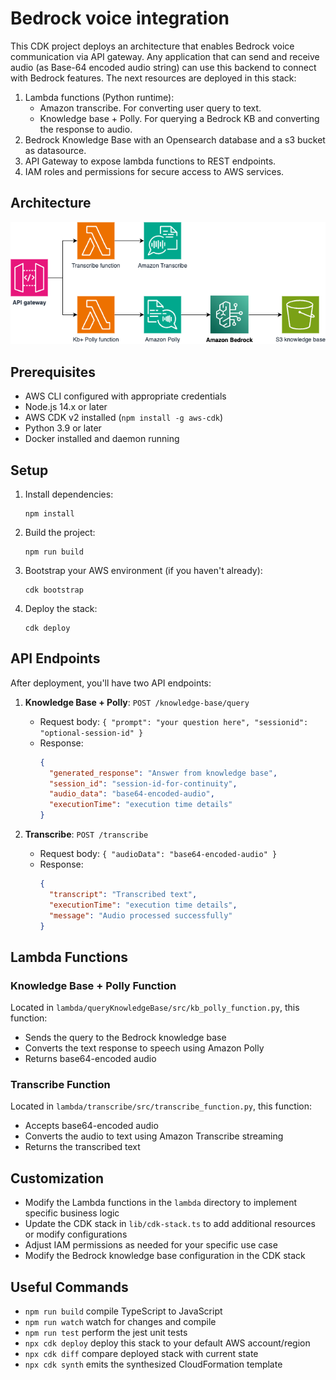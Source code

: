 # Bedrock voice integration

This CDK project deploys an architecture that enables Bedrock voice communication via API gateway. Any application that can send and receive audio (as Base-64 encoded audio string) can use this backend to connect with Bedrock features. The next resources are deployed in this stack:

1. Lambda functions (Python runtime):
   - Amazon transcribe. For converting user query to text.
   - Knowledge base + Polly. For querying a Bedrock KB and converting the response to audio.
2. Bedrock Knowledge Base with an Opensearch database and a s3 bucket as datasource.
3. API Gateway to expose lambda functions to REST endpoints.
4. IAM roles and permissions for secure access to AWS services.

## Architecture

![Diagram](/img/diagram.png)

## Prerequisites

- AWS CLI configured with appropriate credentials
- Node.js 14.x or later
- AWS CDK v2 installed (`npm install -g aws-cdk`)
- Python 3.9 or later
- Docker installed and daemon running

## Setup

1. Install dependencies:
   ```
   npm install
   ```

2. Build the project:
   ```
   npm run build
   ```

3. Bootstrap your AWS environment (if you haven't already):
   ```
   cdk bootstrap
   ```

4. Deploy the stack:
   ```
   cdk deploy
   ```

## API Endpoints

After deployment, you'll have two API endpoints:

1. **Knowledge Base + Polly**: `POST /knowledge-base/query`
   - Request body: `{ "prompt": "your question here", "sessionid": "optional-session-id" }`
   - Response: 
     ```json
     {
       "generated_response": "Answer from knowledge base",
       "session_id": "session-id-for-continuity",
       "audio_data": "base64-encoded-audio",
       "executionTime": "execution time details"
     }
     ```

2. **Transcribe**: `POST /transcribe`
   - Request body: `{ "audioData": "base64-encoded-audio" }`
   - Response: 
     ```json
     {
       "transcript": "Transcribed text",
       "executionTime": "execution time details",
       "message": "Audio processed successfully"
     }
     ```

## Lambda Functions

### Knowledge Base + Polly Function

Located in `lambda/queryKnowledgeBase/src/kb_polly_function.py`, this function:
- Sends the query to the Bedrock knowledge base
- Converts the text response to speech using Amazon Polly
- Returns base64-encoded audio

### Transcribe Function

Located in `lambda/transcribe/src/transcribe_function.py`, this function:
- Accepts base64-encoded audio
- Converts the audio to text using Amazon Transcribe streaming
- Returns the transcribed text

## Customization

- Modify the Lambda functions in the `lambda` directory to implement specific business logic
- Update the CDK stack in `lib/cdk-stack.ts` to add additional resources or modify configurations
- Adjust IAM permissions as needed for your specific use case
- Modify the Bedrock knowledge base configuration in the CDK stack

## Useful Commands

* `npm run build`   compile TypeScript to JavaScript
* `npm run watch`   watch for changes and compile
* `npm run test`    perform the jest unit tests
* `npx cdk deploy`  deploy this stack to your default AWS account/region
* `npx cdk diff`    compare deployed stack with current state
* `npx cdk synth`   emits the synthesized CloudFormation template
